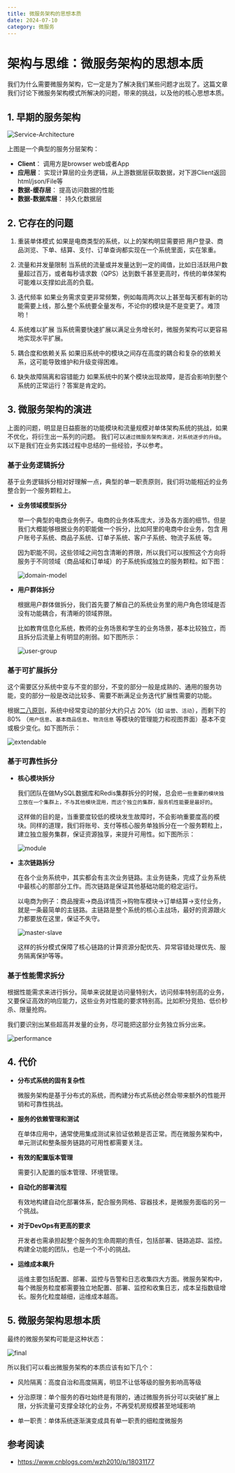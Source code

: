 ```yaml
---
title: 微服务架构的思想本质
date: 2024-07-10
category: 微服务
---
```


# 架构与思维：微服务架构的思想本质

我们为什么需要微服务架构，它一定是为了解决我们某些问题才出现了。这篇文章我们讨论下微服务架构模式所解决的问题，带来的挑战，以及他的核心思想本质。

## 1. 早期的服务架构

![Service-Architecture](https://img2024.cnblogs.com/blog/167509/202407/167509-20240706124740488-827420398.png)

上图是一个典型的服务分层架构：

- **Client**： 调用方是browser web或者App
- **应用层**： 实现计算层的业务逻辑，从上游数据层获取数据，对下游Client返回html/json/File等
- **数据-缓存层**： 提高访问数据的性能
- **数据-数据库层**： 持久化数据层

## 2. 它存在的问题

1. 重装单体模式
如果是电商类型的系统，以上的架构明显需要把 用户登录、商品浏览、下单、结算、支付、订单查询都实现在一个系统里面，实在笨重。

2. 流量和并发量限制
当系统的流量或并发量达到一定的阈值，比如日活跃用户数量超过百万，或者每秒请求数（QPS）达到数千甚至更高时，传统的单体架构可能难以支撑如此高的负载。

3. 迭代频率
如果业务需求变更非常频繁，例如每周两次以上甚至每天都有新的功能需要上线，那么整个系统要全量发布，不论你的模块是不是变更了。难顶哟！

4. 系统难以扩展
当系统需要快速扩展以满足业务增长时，微服务架构可以更容易地实现水平扩展。

4. 耦合度和依赖关系
如果旧系统中的模块之间存在高度的耦合和复杂的依赖关系，这可能导致维护和升级变得困难。

5. 缺失故障隔离和容错能力
如果系统中的某个模块出现故障，是否会影响到整个系统的正常运行？答案是肯定的。

## 3. 微服务架构的演进

上面的问题，明显是日益膨胀的功能模块和流量规模对单体架构系统的挑战，如果不优化，将衍生出一系列的问题。
我们可以`通过微服务架构演进，对系统逐步的升级`。以下是我们在业务实践过程中总结的一些经验，予以参考。

### 基于业务逻辑拆分

基于业务逻辑拆分相对好理解一点，典型的单一职责原则，我们将功能相近的业务整合到一个服务颗粒上。

- **业务领域模型拆分**

  举一个典型的电商业务例子。电商的业务体系庞大，涉及各方面的细节。但是我们大概能够根据业务的职能做一个拆分，比如阿里的电商中台业务，包含 用户账号子系统、商品子系统、订单子系统、客户子系统、物流子系统 等。

  因为职能不同，这些领域之间包含清晰的界限，所以我们可以按照这个方向将服务于不同领域（商品域和订单域）的子系统拆成独立的服务颗粒。如下图：

  ![domain-model](https://img2024.cnblogs.com/blog/167509/202407/167509-20240706135531854-1663912903.png)

- **用户群体拆分**

  根据用户群体做拆分，我们首先要了解自己的系统业务里的用户角色领域是否没有功能耦合，有清晰的领域界限。

  比如教育信息化系统，教师的业务场景和学生的业务场景，基本比较独立，而且拆分后流量上有明显的削弱。如下图所示：

  ![user-group](https://img2024.cnblogs.com/blog/167509/202407/167509-20240706135917016-909483513.png)

### 基于可扩展拆分

这个需要区分系统中变与不变的部分，不变的部分一般是成熟的、通用的服务功能，变的部分一般是改动比较多、需要不断满足业务迭代扩展性需要的功能。

根据[二八原则](https://mp.weixin.qq.com/s/N4d7BKrlR-yGhrWbcOrNHw)，系统中经常变动的部分大约只占 20%（如 `运营`、`活动`），而剩下的 80% （`用户信息`、`基本商品信息`、`物流信息` 等模块的管理能力和视图界面）基本不变或极少变化。如下图所示：

![extendable](https://img2024.cnblogs.com/blog/167509/202407/167509-20240706140456402-906126669.png)

### 基于可靠性拆分

- **核心模块拆分**
  
  我们团队在做MySQL数据库和Redis集群拆分的时候，总会`把一些重要的模块独立放在一个集群上，不与其他模块混用，而这个独立的集群，服务机性能要是最好的`。
  
  这样做的目的是，当重要度较低的模块发生故障时，不会影响重要度高的模块。同样的道理，我们将账号、支付等核心服务单独拆分在一个服务颗粒上，建立独立服务集群，保证资源独享，来提升可用性。如下图所示：

  ![module](https://img2024.cnblogs.com/blog/167509/202407/167509-20240706141317534-662911407.png)

- **主次链路拆分**

  在各个业务系统中，其实都会有主次业务链路。主业务链条，完成了业务系统中最核心的那部分工作。而次链路是保证其他基础功能的稳定运行。

  以电商为例子：商品搜索->商品详情页->购物车模块->订单结算->支付业务，就是一条最简单的主链路。主链路是整个系统的核心主战场，最好的资源跟火力都要放在这里，保证不失守。

  ![master-slave](https://img2024.cnblogs.com/blog/167509/202407/167509-20240706141358239-811492091.png)

  这样的拆分模式保障了核心链路的计算资源分配优先、异常容错处理优先、服务隔离保护等等。

### 基于性能需求拆分

根据性能需求来进行拆分。简单来说就是访问量特别大，访问频率特别高的业务，又要保证高效的响应能力，这些业务对性能的要求特别高。比如积分竞拍、低价秒杀、限量抢购。

我们要识别出某些超高并发量的业务，尽可能把这部分业务独立拆分出来。

![performance](https://img2024.cnblogs.com/blog/167509/202407/167509-20240706143050326-557820664.png)

## 4. 代价

- **分布式系统的固有复杂性**

  微服务架构是基于分布式的系统，而构建分布式系统必然会带来额外的性能开销和可靠性挑战。

- **服务的依赖管理和测试**

  在单体应用中，通常使用集成测试来验证依赖是否正常。而在微服务架构中，单元测试和整条服务链路的可用性都需要关注。
- **有效的配置版本管理**

  需要引入配置的版本管理、环境管理。

- **自动化的部署流程**

  有效地构建自动化部署体系，配合服务网格、容器技术，是微服务面临的另一个挑战。

- **对于DevOps有更高的要求**

  开发者也需承担起整个服务的生命周期的责任，包括部署、链路追踪、监控。构建全功能的团队，也是一个不小的挑战。

- **运维成本飙升**

  运维主要包括配置、部署、监控与告警和日志收集四大方面。微服务架构中，每个微服务粒度都需要独立地配置、部署、监控和收集日志，成本呈指数级增长。服务化粒度越细，运维成本越高。

## 5. 微服务架构思想本质

最终的微服务架构可能是这种状态：

![final](https://img2024.cnblogs.com/blog/167509/202407/167509-20240706145933582-956307400.png)

所以我们可以看出微服务架构的本质应该有如下几个：

- 风险隔离：高度自治和高度隔离，明显不让低等级的服务影响高等级

- 分治原理：单个服务的吞吐始终是有限的，通过微服务拆分可以突破扩展上限，分拆流量可支撑全球化的业务，不再受机房规模甚至地域影响

- 单一职责：单体系统逐渐演变成具有单一职责的细粒度微服务

## 参考阅读

- https://www.cnblogs.com/wzh2010/p/18031177
